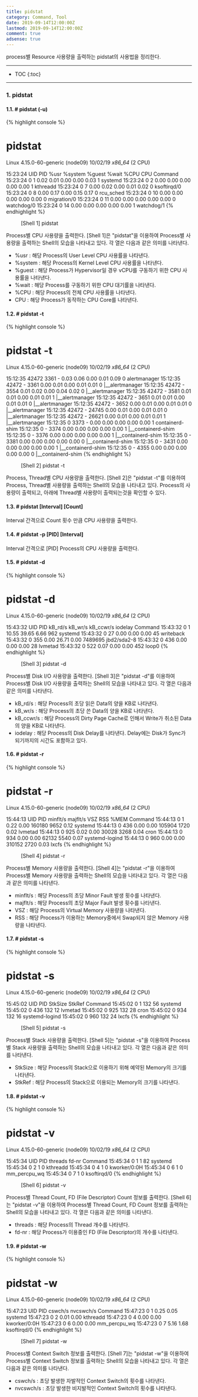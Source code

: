 ```yaml
---
title: pidstat
category: Command, Tool
date: 2019-09-14T12:00:00Z
lastmod: 2019-09-14T12:00:00Z
comment: true
adsense: true
---
```


process별 Resource 사용량을 출력하는 pidstat의 사용법을 정리한다.

***

* TOC
{:toc}

***

### 1. pidstat

#### 1.1. # pidstat (-u)

{% highlight console %}
# pidstat
Linux 4.15.0-60-generic (node09)        10/02/19        _x86_64_        (2 CPU)

15:23:24      UID       PID    %usr %system  %guest   %wait    %CPU   CPU  Command
15:23:24        0         1    0.02    0.01    0.00    0.00    0.03     1  systemd
15:23:24        0         2    0.00    0.00    0.00    0.00    0.00     1  kthreadd
15:23:24        0         7    0.00    0.02    0.00    0.01    0.02     0  ksoftirqd/0
15:23:24        0         8    0.00    0.17    0.00    0.15    0.17     0  rcu_sched
15:23:24        0        10    0.00    0.00    0.00    0.00    0.00     0  migration/0
15:23:24        0        11    0.00    0.00    0.00    0.00    0.00     0  watchdog/0
15:23:24        0        14    0.00    0.00    0.00    0.00    0.00     1  watchdog/1
{% endhighlight %}
<figure>
<figcaption class="caption">[Shell 1] pidstat</figcaption>
</figure>

Process별 CPU 사용량을 출력한다. [Shell 1]은 "pidstat"을 이용하여 Process별 사용량을 출력하는 Shell의 모습을 나타내고 있다. 각 열은 다음과 같은 의미를 나타낸다.

* %usr : 해당 Process의 User Level CPU 사용률을 나타낸다.
* %system : 해당 Process의 Kernel Level CPU 사용률을 나타낸다.
* %guest : 해당 Process가 Hypervisor일 경우 vCPU를 구동하기 위한 CPU 사용률을 나타낸다.
* %wait : 해당 Process를 구동하기 위한 CPU 대기률을 나타낸다.
* %CPU : 해당 Process의 전체 CPU 사용률을 나타낸다.
* CPU : 해당 Process가 동작하는 CPU Core를 나타낸다.

#### 1.2. # pidstat -t

{% highlight console %}
# pidstat -t
Linux 4.15.0-60-generic (node09)        10/02/19        _x86_64_        (2 CPU)

15:12:35    42472      3361         -    0.03    0.06    0.00    0.01    0.09     0  alertmanager
15:12:35    42472         -      3361    0.00    0.01    0.00    0.01    0.01     0  |__alertmanager
15:12:35    42472         -      3554    0.01    0.02    0.00    0.04    0.02     0  |__alertmanager
15:12:35    42472         -      3581    0.01    0.01    0.00    0.01    0.01     1  |__alertmanager
15:12:35    42472         -      3651    0.01    0.01    0.00    0.01    0.01     0  |__alertmanager
15:12:35    42472         -      3652    0.00    0.01    0.00    0.01    0.01     0  |__alertmanager
15:12:35    42472         -     24745    0.00    0.01    0.00    0.01    0.01     0  |__alertmanager
15:12:35    42472         -     26621    0.00    0.01    0.00    0.01    0.01     1  |__alertmanager 
15:12:35        0      3373         -    0.00    0.00    0.00    0.00    0.00     1  containerd-shim
15:12:35        0         -      3374    0.00    0.00    0.00    0.00    0.00     1  |__containerd-shim
15:12:35        0         -      3376    0.00    0.00    0.00    0.00    0.00     1  |__containerd-shim
15:12:35        0         -      3381    0.00    0.00    0.00    0.00    0.00     0  |__containerd-shim
15:12:35        0         -      3431    0.00    0.00    0.00    0.00    0.00     1  |__containerd-shim
15:12:35        0         -      4355    0.00    0.00    0.00    0.00    0.00     0  |__containerd-shim 
{% endhighlight %}
<figure>
<figcaption class="caption">[Shell 2] pidstat -t</figcaption>
</figure>

Process, Thread별 CPU 사용량을 출력한다. [Shell 2]은 "pidstat -t"를 이용하여 Process, Thread별 사용량을 출력하는 Shell의 모습을 나타내고 있다. Process의 사용량이 출력되고, 아래에 Thread별 사용량이 출력되는것을 확인할 수 있다.

#### 1.3. # pidstat [Interval] [Count]

Interval 간격으로 Count 횟수 만큼 CPU 사용량을 출력한다.

#### 1.4. # pidstat -p [PID] [Interval]

Interval 간격으로 [PID] Process의 CPU 사용량을 출력한다.

#### 1.5. # pidstat -d

{% highlight console %}
# pidstat -d
Linux 4.15.0-60-generic (node09)        10/02/19        _x86_64_        (2 CPU)

15:43:32      UID       PID   kB_rd/s   kB_wr/s kB_ccwr/s iodelay  Command
15:43:32        0         1     10.55     39.65      6.66     962  systemd
15:43:32        0        27      0.00      0.00      0.00      45  writeback
15:43:32        0       355      0.00     26.71      0.00 7489695  jbd2/sda2-8
15:43:32        0       436      0.00      0.00      0.00      28  lvmetad
15:43:32        0       522      0.07      0.00      0.00     452  loop0
{% endhighlight %}
<figure>
<figcaption class="caption">[Shell 3] pidstat -d</figcaption>
</figure>

Process별 Disk I/O 사용량을 출력한다. [Shell 3]은 "pidstat -d"를 이용하여 Process별 Disk I/O 사용량을 출력하는 Shell의 모습을 나타내고 있다. 각 열은 다음과 같은 의미를 나타낸다.

* kB_rd/s : 해당 Process의 초당 읽은 Data의 양을 KB로 나타낸다.
* kB_wr/s : 해당 Process의 초당 쓴 Data의 양을 KB로 나타낸다.
* kB_ccwr/s : 해당 Process의 Dirty Page Cache로 인해서 Write가 취소된 Data의 양을 KB로 나타낸다.
* iodelay : 해당 Process의 Disk Delay를 나타낸다. Delay에는 Disk가 Sync가 되기까지의 시간도 포함하고 있다.

#### 1.6. # pidstat -r

{% highlight console %}
# pidstat -r
Linux 4.15.0-60-generic (node09)        10/02/19        _x86_64_        (2 CPU)

15:44:13      UID       PID  minflt/s  majflt/s     VSZ     RSS   %MEM  Command
15:44:13        0         1      0.22      0.00  160180    9652   0.12  systemd
15:44:13        0       436      0.00      0.00  105904    1720   0.02  lvmetad
15:44:13        0       925      0.02      0.00   30028    3268   0.04  cron
15:44:13        0       934      0.00      0.00   62132    5540   0.07  systemd-logind
15:44:13        0       960      0.00      0.00  310152    2720   0.03  lxcfs 
{% endhighlight %}
<figure>
<figcaption class="caption">[Shell 4] pidstat -r</figcaption>
</figure>

Process별 Memory 사용량을 출력한다. [Shell 4]는 "pidstat -r"을 이용하여 Process별 Memory 사용량을 출력하는 Shell의 모습을 나타내고 있다. 각 열은 다음과 같은 의미를 나타낸다.

* minflt/s : 해당 Process의 초당 Minor Fault 발생 횟수를 나타낸다.
* majflt/s : 해당 Process의 초당 Major Fault 발생 횟수를 나타낸다.
* VSZ : 해당 Process의 Virtual Memory 사용량을 나타낸다.
* RSS : 해당 Process가 이용하는 Memory중에서 Swap되지 않은 Memory 사용량을 나타낸다.

#### 1.7. # pidstat -s

{% highlight console %}
# pidstat -s
Linux 4.15.0-60-generic (node09)        10/02/19        _x86_64_        (2 CPU)

15:45:02      UID       PID StkSize  StkRef  Command
15:45:02        0         1     132      56  systemd
15:45:02        0       436     132      12  lvmetad
15:45:02        0       925     132      28  cron
15:45:02        0       934     132      16  systemd-logind
15:45:02        0       960     132      24  lxcfs 
{% endhighlight %}
<figure>
<figcaption class="caption">[Shell 5] pidstat -s</figcaption>
</figure>

Process별 Stack 사용량을 출력한다. [Shell 5]는 "pidstat -s"을 이용하여 Process별 Stack 사용량을 출력하는 Shell의 모습을 나타내고 있다. 각 열은 다음과 같은 의미를 나타낸다.

* StkSize : 해당 Process의 Stack으로 이용하기 위해 예약된 Memory의 크기를 나타낸다.
* StkRef : 해당 Process의 Stack으로 이용되는 Memory의 크기를 나타낸다.

#### 1.8. # pidstat -v

{% highlight console %}
# pidstat -v
Linux 4.15.0-60-generic (node09)        10/02/19        _x86_64_        (2 CPU)

15:45:34      UID       PID threads   fd-nr  Command
15:45:34        0         1       1      82  systemd
15:45:34        0         2       1       0  kthreadd
15:45:34        0         4       1       0  kworker/0:0H
15:45:34        0         6       1       0  mm_percpu_wq
15:45:34        0         7       1       0  ksoftirqd/0 
{% endhighlight %}
<figure>
<figcaption class="caption">[Shell 6] pidstat -v</figcaption>
</figure>

Process별 Thread Count, FD (File Descriptor) Count 정보를 출력한다. [Shell 6]는 "pidstat -v"을 이용하여 Process별 Thread Count, FD Count 정보를 출력하는 Shell의 모습을 나타내고 있다. 각 열은 다음과 같은 의미를 나타낸다.

* threads : 해당 Process의 Thread 개수를 나타낸다.
* fd-nr : 해당 Process가 이용중인 FD (File Descriptor)의 개수를 나타낸다.

#### 1.9. # pidstat -w

{% highlight console %}
# pidstat -w
Linux 4.15.0-60-generic (node09)        10/02/19        _x86_64_        (2 CPU)

15:47:23      UID       PID   cswch/s nvcswch/s  Command
15:47:23        0         1      0.25      0.05  systemd
15:47:23        0         2      0.01      0.00  kthreadd
15:47:23        0         4      0.00      0.00  kworker/0:0H
15:47:23        0         6      0.00      0.00  mm_percpu_wq
15:47:23        0         7      5.16      1.68  ksoftirqd/0 
{% endhighlight %}
<figure>
<figcaption class="caption">[Shell 7] pidstat -w</figcaption>
</figure>

Process별 Context Switch 정보를 출력한다. [Shell 7]는 "pidstat -w"을 이용하여 Process별 Context Switch 정보를 출력하는 Shell의 모습을 나타내고 있다. 각 열은 다음과 같은 의미를 나타낸다.

* cswch/s : 초당 발생한 자발적인 Context Switch의 횟수를 나타낸다.
* nvcswch/s : 초당 발생한 비지발적인 Context Switch의 횟수를 나타낸다.
